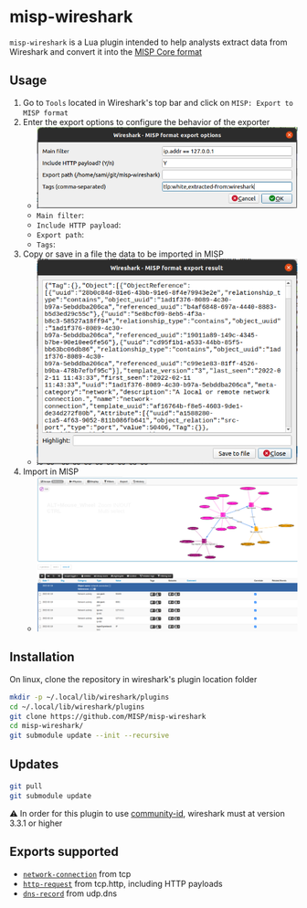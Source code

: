 # misp-wireshark
`misp-wireshark` is a Lua plugin intended to help analysts extract data from Wireshark and convert it into the [MISP Core format](https://www.misp-project.org/datamodels/)

## Usage
1. Go to `Tools` located in Wireshark's top bar and click on `MISP: Export to MISP format`
2. Enter the export options to configure the behavior of the exporter
    - ![Plugin options](doc/pictures/options.png)
    - `Main filter`:
    - `Include HTTP payload`:
    - `Export path`:
    - `Tags`:
3. Copy or save in a file the data to be imported in MISP
    - ![Plugin output](doc/pictures/output.png)
4. Import in MISP
    - ![MISP result](doc/pictures/misp.png)

## Installation
On linux, clone the repository in wireshark's plugin location folder

```bash
mkdir -p ~/.local/lib/wireshark/plugins
cd ~/.local/lib/wireshark/plugins
git clone https://github.com/MISP/misp-wireshark 
cd misp-wireshark/
git submodule update --init --recursive
```

## Updates
```bash
git pull
git submodule update
```

:warning: In order for this plugin to use [community-id](https://github.com/corelight/community-id-spec), wireshark must at version 3.3.1 or higher


## Exports supported
- [`network-connection`](https://www.misp-project.org/objects.html#_network_connection) from tcp
- [`http-request`](https://www.misp-project.org/objects.html#_http_request) from tcp.http, including HTTP payloads
- [`dns-record`](https://www.misp-project.org/objects.html#_dns_record) from udp.dns
